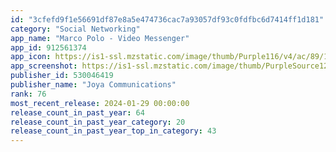 ```yaml
---
id: "3cfefd9f1e56691df87e8a5e474736cac7a93057df93c0fdfbc6d7414ff1d181"
category: "Social Networking"
app_name: "Marco Polo - Video Messenger"
app_id: 912561374
app_icon: https://is1-ssl.mzstatic.com/image/thumb/Purple116/v4/ac/89/1e/ac891e88-ef4c-208f-38ea-1926c5019635/MarcoPoloIcon-0-1x_U007emarketing-0-7-0-sRGB-85-220-0.png/1024x1024bb.png
app_screenshot: https://is1-ssl.mzstatic.com/image/thumb/PurpleSource126/v4/05/6c/3f/056c3f70-96ee-bc52-39b3-781f88cdcefe/e26e0d7c-c18b-4035-9371-714b875c76d4_01_6.5-inch_1242x2688.jpg/1242x2688bb.png
publisher_id: 530046419
publisher_name: "Joya Communications"
rank: 76
most_recent_release: 2024-01-29 00:00:00
release_count_in_past_year: 64
release_count_in_past_year_category: 20
release_count_in_past_year_top_in_category: 43
---
```

